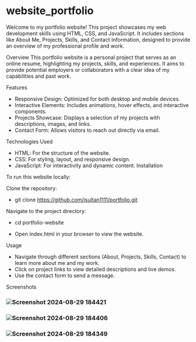# website_portfolio
Welcome to my portfolio website! This project showcases my web development skills using HTML, CSS, and JavaScript. It includes sections like About Me, Projects, Skills, and Contact Information, designed to provide an overview of my professional profile and work.

Overview
This portfolio website is a personal project that serves as an online resume, highlighting my projects, skills, and experiences. It aims to provide potential employers or collaborators with a clear idea of my capabilities and past work.

Features
* Responsive Design: Optimized for both desktop and mobile devices.
* Interactive Elements: Includes animations, hover effects, and interactive components.
* Projects Showcase: Displays a selection of my projects with descriptions, images, and links.
* Contact Form: Allows visitors to reach out directly via email.

Technologies Used
* HTML: For the structure of the website.
* CSS: For styling, layout, and responsive design.
* JavaScript: For interactivity and dynamic content.
  Installation
  

To run this website locally:

Clone the repository:
* git clone https://github.com/isultan1111/portfolio.git

Navigate to the project directory:
* cd portfolio-website

* Open index.html in your browser to view the website.
 
Usage
* Navigate through different sections (About, Projects, Skills, Contact) to learn more about me and my work.
* Click on project links to view detailed descriptions and live demos.
* Use the contact form to send a message.
  
  

Screenshots
### ![Screenshot 2024-08-29 184421](https://github.com/user-attachments/assets/b6b18330-28a2-48e8-8421-3814218668f6)
### ![Screenshot 2024-08-29 184406](https://github.com/user-attachments/assets/fd30f197-04ed-4ae6-96bd-75c03cf89ba7)
### ![Screenshot 2024-08-29 184349](https://github.com/user-attachments/assets/4722df7a-0e12-459e-8098-d1fdab355a16)



